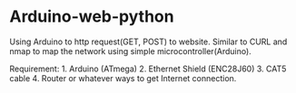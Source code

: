 # Arduino-web-python

  Using Arduino to http request(GET, POST) to website. Similar to CURL and nmap to map the network using simple microcontroller(Arduino).
  
  Requirement:
		1. Arduino (ATmega)
		2. Ethernet Shield (ENC28J60)
		3. CAT5 cable
		4. Router or whatever ways to get Internet connection.
